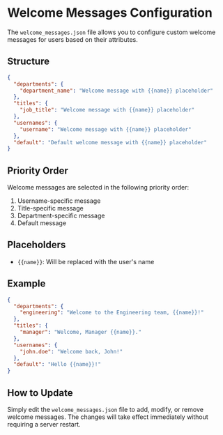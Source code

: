 # Welcome Messages Configuration

The `welcome_messages.json` file allows you to configure custom welcome messages for users based on their attributes.

## Structure

```json
{
  "departments": {
    "department_name": "Welcome message with {{name}} placeholder"
  },
  "titles": {
    "job_title": "Welcome message with {{name}} placeholder"
  },
  "usernames": {
    "username": "Welcome message with {{name}} placeholder"
  },
  "default": "Default welcome message with {{name}} placeholder"
}
```

## Priority Order

Welcome messages are selected in the following priority order:
1. Username-specific message
2. Title-specific message
3. Department-specific message
4. Default message

## Placeholders

- `{{name}}`: Will be replaced with the user's name

## Example

```json
{
  "departments": {
    "engineering": "Welcome to the Engineering team, {{name}}!"
  },
  "titles": {
    "manager": "Welcome, Manager {{name}}."
  },
  "usernames": {
    "john.doe": "Welcome back, John!"
  },
  "default": "Hello {{name}}!"
}
```

## How to Update

Simply edit the `welcome_messages.json` file to add, modify, or remove welcome messages. The changes will take effect immediately without requiring a server restart.
